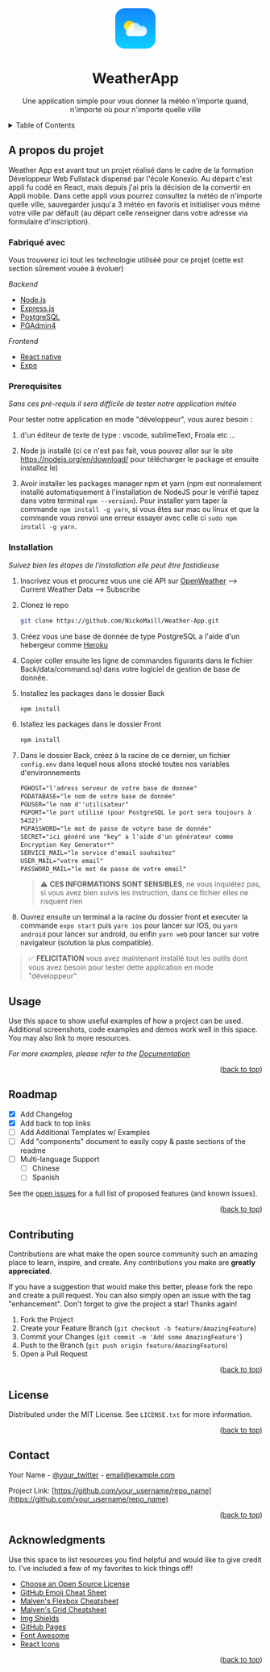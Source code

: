 <div align="center">
    <img src="images/AppLogo.png" alt="Logo" width="80" height="80">
    <h1 align="center">WeatherApp</h1>
    <p align="center">Une application simple pour vous donner la météo n'importe quand, n'importe où pour n'importe quelle ville</p>
</div>

<!-- TABLE OF CONTENTS -->
<details>
  <summary>Table of Contents</summary>
  <ul>
    <li>
      <a href="#about-the-project">A propos du projet</a>
      <ul>
        <li><a href="#built-with">Fabriqué avec</a></li>
      </ul>
    </li>
    <li>
      <a href="#getting-started">Démarrage</a>
      <ul>
        <li><a href="#prerequisites">Pré-requis</a></li>
        <li><a href="#installation">Installation</a></li>
      </ul>
    </li>
    <li><a href="#usage">Usages</a></li>
    <li><a href="#roadmap">Roadmap</a></li>
    <li><a href="#contact">Contact</a></li>
  </ul>
</details>

<!-- ABOUT THE PROJECT -->

## A propos du projet

Weather App est avant tout un projet réalisé dans le cadre de la formation Développeur Web Fullstack dispensé par l'école Konexio. Au départ c'est appli fu codé en React, mais depuis j'ai pris la décision de la convertir en Appli mobile. 
Dans cette appli vous pourrez consultez la météo de n'importe quelle ville, sauvegarder jusqu'a 3 météo en favoris et initialiser vous même votre ville par défault (au départ celle renseigner dans votre adresse via formulaire d'inscription). 

### Fabriqué avec

Vous trouverez ici tout les technologie utiliséé pour ce projet (cette est section sûrement vouée à évoluer)

_Backend_

-   [Node.js](https://nodejs.org/)
-   [Express.js](https://expressjs.com/)
-   [PostgreSQL](https://www.postgresql.org/)
-   [PGAdmin4](https://www.pgadmin.org/)

_Frontend_

-   [React native](https://reactnative.dev/)
-   [Expo](https://expo.dev/)

### Prerequisites
_Sans ces pré-requis il sera difficile de tester notre application météo_

Pour tester notre application en mode "développeur", vous aurez besoin :

1. d'un éditeur de texte de type : vscode, sublimeText, Froala etc ...

2. Node js installé (ci ce n'est pas fait, vous pouvez aller sur le site https://nodejs.org/en/download/ pour télécharger le package et ensuite installez le)

3. Avoir installer les packages manager npm et yarn (npm est normalement installé automatiquement à l'installation de NodeJS pour le vérifié tapez dans votre terminal `npm --version`). Pour installer yarn taper la commande `npm install -g yarn`, si vous êtes sur mac ou linux et que la commande vous renvoi une erreur essayer avec celle ci `sudo npm install -g yarn`.

### Installation

_Suivez bien les étapes de l'installation elle peut être fastidieuse_

1. Inscrivez vous et procurez vous une clé API sur [OpenWeather](https://example.com) --> Current Weather Data --> Subscribe

2. Clonez le repo
    ```sh
    git clone https://github.com/NickoMaill/Weather-App.git
    ```
3. Créez vous une base de donnée de type PostgreSQL a l'aide d'un hebergeur comme [Heroku](https://id.heroku.com/)

4. Copier coller ensuite les ligne de commandes figurants dans le fichier Back/data/command.sql dans votre logiciel de gestion de base de donnée.

5. Installez les packages dans le dossier Back 
    ```sh
    npm install
    ```
6. Istallez les packages dans le dossier Front
    ```sh
    npm install
    ```

7. Dans le dossier Back, créez à la racine de ce dernier, un fichier `config.env` dans lequel nous allons stocké toutes nos variables d'environnements
    ```env
    PGHOST="l'adress serveur de votre base de donnée"
    PGDATABASE="le nom de votre base de donnée"
    PGUSER="le nom d''utilisateur"
    PGPORT="le port utilisé (pour PostgreSQL le port sera toujours à 5432)"
    PGPASSWORD="le mot de passe de votyre base de donnée"
    SECRET="ici généré une "key" a l'aide d'un générateur comme Encryption Key Generator*"
    SERVICE_MAIL="le service d'email souhaitez"
    USER_MAIL="votre email"
    PASSWORD_MAIL="le mot de passe de votre email"
    ```
    > :warning: **CES INFORMATIONS SONT SENSIBLES**, ne vous inquiétez pas, si vous avez bien suivis les instruction, dans ce fichier elles ne risquent rien 

8. Ouvrez ensuite un terminal a la racine du dossier front et executer la commande `expo start` puis `yarn ios` pour lancer sur IOS, ou `yarn android` pour lancer sur android, ou enfin `yarn web` pour lancer sur votre navigateur (solution la plus compatible).

> :white_check_mark: **FELICITATION** vous avez maintenant installé tout les outils dont vous avez besoin pour tester dette application en mode "développeur"
<!-- USAGE EXAMPLES -->

## Usage

Use this space to show useful examples of how a project can be used. Additional screenshots, code examples and demos work well in this space. You may also link to more resources.

_For more examples, please refer to the [Documentation](https://example.com)_

<p align="right">(<a href="#top">back to top</a>)</p>

<!-- ROADMAP -->

## Roadmap

-   [x] Add Changelog
-   [x] Add back to top links
-   [ ] Add Additional Templates w/ Examples
-   [ ] Add "components" document to easily copy & paste sections of the readme
-   [ ] Multi-language Support
    -   [ ] Chinese
    -   [ ] Spanish

See the [open issues](https://github.com/othneildrew/Best-README-Template/issues) for a full list of proposed features (and known issues).

<p align="right">(<a href="#top">back to top</a>)</p>

<!-- CONTRIBUTING -->

## Contributing

Contributions are what make the open source community such an amazing place to learn, inspire, and create. Any contributions you make are **greatly appreciated**.

If you have a suggestion that would make this better, please fork the repo and create a pull request. You can also simply open an issue with the tag "enhancement".
Don't forget to give the project a star! Thanks again!

1. Fork the Project
2. Create your Feature Branch (`git checkout -b feature/AmazingFeature`)
3. Commit your Changes (`git commit -m 'Add some AmazingFeature'`)
4. Push to the Branch (`git push origin feature/AmazingFeature`)
5. Open a Pull Request

<p align="right">(<a href="#top">back to top</a>)</p>

<!-- LICENSE -->

## License

Distributed under the MIT License. See `LICENSE.txt` for more information.

<p align="right">(<a href="#top">back to top</a>)</p>

<!-- CONTACT -->

## Contact

Your Name - [@your_twitter](https://twitter.com/your_username) - email@example.com

Project Link: [https://github.com/your_username/repo_name](https://github.com/your_username/repo_name)

<p align="right">(<a href="#top">back to top</a>)</p>

<!-- ACKNOWLEDGMENTS -->

## Acknowledgments

Use this space to list resources you find helpful and would like to give credit to. I've included a few of my favorites to kick things off!

-   [Choose an Open Source License](https://choosealicense.com)
-   [GitHub Emoji Cheat Sheet](https://www.webpagefx.com/tools/emoji-cheat-sheet)
-   [Malven's Flexbox Cheatsheet](https://flexbox.malven.co/)
-   [Malven's Grid Cheatsheet](https://grid.malven.co/)
-   [Img Shields](https://shields.io)
-   [GitHub Pages](https://pages.github.com)
-   [Font Awesome](https://fontawesome.com)
-   [React Icons](https://react-icons.github.io/react-icons/search)

<p align="right">(<a href="#top">back to top</a>)</p>

<!-- MARKDOWN LINKS & IMAGES -->
<!-- https://www.markdownguide.org/basic-syntax/#reference-style-links -->

[contributors-shield]: https://img.shields.io/github/contributors/othneildrew/Best-README-Template.svg?style=for-the-badge
[contributors-url]: https://github.com/othneildrew/Best-README-Template/graphs/contributors
[forks-shield]: https://img.shields.io/github/forks/othneildrew/Best-README-Template.svg?style=for-the-badge
[forks-url]: https://github.com/othneildrew/Best-README-Template/network/members
[stars-shield]: https://img.shields.io/github/stars/othneildrew/Best-README-Template.svg?style=for-the-badge
[stars-url]: https://github.com/othneildrew/Best-README-Template/stargazers
[issues-shield]: https://img.shields.io/github/issues/othneildrew/Best-README-Template.svg?style=for-the-badge
[issues-url]: https://github.com/othneildrew/Best-README-Template/issues
[license-shield]: https://img.shields.io/github/license/othneildrew/Best-README-Template.svg?style=for-the-badge
[license-url]: https://github.com/othneildrew/Best-README-Template/blob/master/LICENSE.txt
[linkedin-shield]: https://img.shields.io/badge/-LinkedIn-black.svg?style=for-the-badge&logo=linkedin&colorB=555
[linkedin-url]: https://linkedin.com/in/othneildrew
[product-screenshot]: images/screenshot.png
